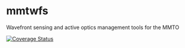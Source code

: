 # mmtwfs
Wavefront sensing and active optics management tools for the MMTO


[![Coverage Status](https://coveralls.io/repos/github/tepickering/mmtwfs/badge.svg?branch=master)](https://coveralls.io/github/tepickering/mmtwfs?branch=master)
